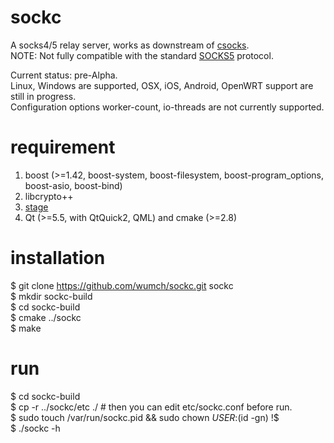 # sockc

A socks4/5 relay server, works as downstream of [csocks](https://github.com/wumch/csocks).  
NOTE: Not fully compatible with the standard [SOCKS5](http://www.ietf.org/rfc/rfc1928.txt) protocol.

Current status: pre-Alpha.  
Linux, Windows are supported, OSX, iOS, Android, OpenWRT support are still in progress.  
Configuration options worker-count, io-threads are not currently supported.  

# requirement
1. boost (>=1.42, boost-system, boost-filesystem, boost-program_options, boost-asio, boost-bind)  
2. libcrypto++  
3. [stage](https://github.com/wumch/stage)  
4. Qt (>=5.5, with QtQuick2, QML)
and cmake (>=2.8)  

# installation
$ git clone https://github.com/wumch/sockc.git sockc  
$ mkdir sockc-build  
$ cd sockc-build  
$ cmake ../sockc  
$ make  

# run
$ cd sockc-build  
$ cp -r ../sockc/etc ./  # then you can edit etc/sockc.conf before run.  
$ sudo touch /var/run/sockc.pid && sudo chown ${USER}:$(id -gn) !$  
$ ./sockc -h  
